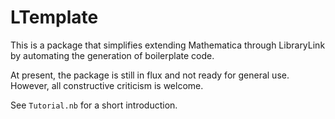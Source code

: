 # LTemplate

This is a package that simplifies extending Mathematica through LibraryLink by automating the generation of boilerplate code.

At present, the package is still in flux and not ready for general use.  However, all constructive criticism is welcome.

See `Tutorial.nb` for a short introduction.